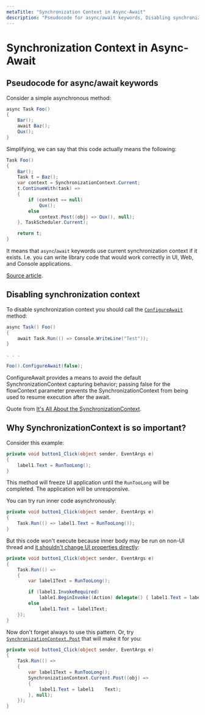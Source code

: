```yaml
---
metaTitle: "Synchronization Context in Async-Await"
description: "Pseudocode for async/await keywords, Disabling synchronization context, Why SynchronizationContext is so important?"
---
```


# Synchronization Context in Async-Await



## Pseudocode for async/await keywords


Consider a simple asynchronous method:

```cs
async Task Foo()
{
    Bar();
    await Baz();
    Qux();
}

```

Simplifying, we can say that this code actually means the following:

```cs
Task Foo()
{
    Bar();
    Task t = Baz();
    var context = SynchronizationContext.Current;
    t.ContinueWith(task) =>
    {
        if (context == null)
            Qux();
        else
            context.Post((obj) => Qux(), null);
    }, TaskScheduler.Current);

    return t;
}

```

It means that `async`/`await` keywords use current synchronization context if it exists. I.e. you can write library code that would work correctly in UI, Web, and Console applications.

[Source article](https://blogs.msdn.microsoft.com/pfxteam/2012/01/20/await-synchronizationcontext-and-console-apps/).



## Disabling synchronization context


To disable synchronization context you should call the [`ConfigureAwait`](https://msdn.microsoft.com/en-us/library/system.threading.tasks.task.configureawait(v=vs.110).aspx) method:

```cs
async Task() Foo()
{
    await Task.Run(() => Console.WriteLine("Test"));
}

. . .

Foo().ConfigureAwait(false);

```

> 
ConfigureAwait provides a means to avoid the default SynchronizationContext capturing behavior; passing false for the flowContext parameter prevents the SynchronizationContext from being used to resume execution after the await.


Quote from [It's All About the SynchronizationContext](https://msdn.microsoft.com/en-us/magazine/gg598924.aspx).



## Why SynchronizationContext is so important?


Consider this example:

```cs
private void button1_Click(object sender, EventArgs e)
{
    label1.Text = RunTooLong();
}

```

This method will freeze UI application until the `RunTooLong` will be completed. The application will be unresponsive.

You can try run inner code asynchronously:

```cs
private void button1_Click(object sender, EventArgs e)
{
    Task.Run(() => label1.Text = RunTooLong());
}

```

But this code won't execute because inner body may be run on non-UI thread and [it shouldn't change UI properties directly](https://nnish.com/2010/03/14/accessing-wpf-controls-on-a-non-ui-thread/):

```cs
private void button1_Click(object sender, EventArgs e)
{
    Task.Run(() =>
    {
        var label1Text = RunTooLong();

        if (label1.InvokeRequired)
            lable1.BeginInvoke((Action) delegate() { label1.Text = label1Text; });
        else
            label1.Text = label1Text;
    });
}

```

Now don't forget always to use this pattern. Or, try [`SynchronizationContext.Post`](https://lostechies.com/gabrielschenker/2009/01/23/synchronizing-calls-to-the-ui-in-a-multi-threaded-application/) that will make it for you:

```cs
private void button1_Click(object sender, EventArgs e)
{
    Task.Run(() =>
    {
        var label1Text = RunTooLong();
        SynchronizationContext.Current.Post((obj) =>
        {
            label1.Text = label1    Text);
        }, null);
    });
}

```

